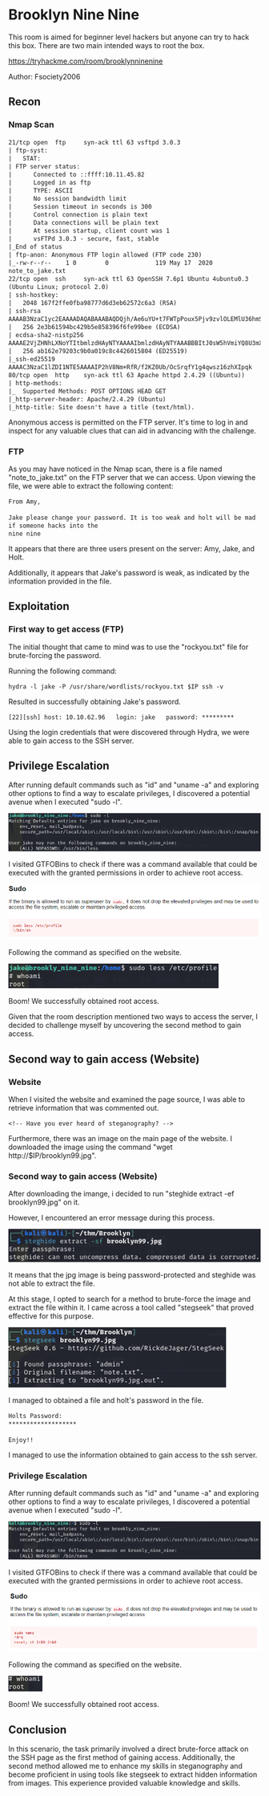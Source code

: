 # Brooklyn Nine Nine
This room is aimed for beginner level hackers but anyone can try to hack this box. There are two main intended ways to root the box.

https://tryhackme.com/room/brooklynninenine

Author: Fsociety2006

## Recon
### Nmap Scan
```
21/tcp open  ftp     syn-ack ttl 63 vsftpd 3.0.3
| ftp-syst: 
|   STAT: 
| FTP server status:
|      Connected to ::ffff:10.11.45.82
|      Logged in as ftp
|      TYPE: ASCII
|      No session bandwidth limit
|      Session timeout in seconds is 300
|      Control connection is plain text
|      Data connections will be plain text
|      At session startup, client count was 1
|      vsFTPd 3.0.3 - secure, fast, stable
|_End of status
| ftp-anon: Anonymous FTP login allowed (FTP code 230)
|_-rw-r--r--    1 0        0             119 May 17  2020 note_to_jake.txt
22/tcp open  ssh     syn-ack ttl 63 OpenSSH 7.6p1 Ubuntu 4ubuntu0.3 (Ubuntu Linux; protocol 2.0)
| ssh-hostkey: 
|   2048 167f2ffe0fba98777d6d3eb62572c6a3 (RSA)
| ssh-rsa AAAAB3NzaC1yc2EAAAADAQABAAABAQDQjh/Ae6uYU+t7FWTpPoux5Pjv9zvlOLEMlU36hmSn4vD2pYTeHDbzv7ww75UaUzPtsC8kM1EPbMQn1BUCvTNkIxQ34zmw5FatZWNR8/De/u/9fXzHh4MFg74S3K3uQzZaY7XBaDgmU6W0KEmLtKQPcueUomeYkqpL78o5+NjrGO3HwqAH2ED1Zadm5YFEvA0STasLrs7i+qn1G9o4ZHhWi8SJXlIJ6f6O1ea/VqyRJZG1KgbxQFU+zYlIddXpub93zdyMEpwaSIP2P7UTwYR26WI2cqF5r4PQfjAMGkG1mMsOi6v7xCrq/5RlF9ZVJ9nwq349ngG/KTkHtcOJnvXz
|   256 2e3b61594bc429b5e858396f6fe99bee (ECDSA)
| ecdsa-sha2-nistp256 AAAAE2VjZHNhLXNoYTItbmlzdHAyNTYAAAAIbmlzdHAyNTYAAABBBItJ0sW5hVmiYQ8U3mXta5DX2zOeGJ6WTop8FCSbN1UIeV/9jhAQIiVENAW41IfiBYNj8Bm+WcSDKLaE8PipqPI=
|   256 ab162e79203c9b0a019c8c4426015804 (ED25519)
|_ssh-ed25519 AAAAC3NzaC1lZDI1NTE5AAAAIP2hV8Nm+RfR/f2KZ0Ub/OcSrqfY1g4qwsz16zhXIpqk
80/tcp open  http    syn-ack ttl 63 Apache httpd 2.4.29 ((Ubuntu))
| http-methods: 
|_  Supported Methods: POST OPTIONS HEAD GET
|_http-server-header: Apache/2.4.29 (Ubuntu)
|_http-title: Site doesn't have a title (text/html).
```

Anonymous access is permitted on the FTP server. It's time to log in and inspect for any valuable clues that can aid in advancing with the challenge.

### FTP
As you may have noticed in the Nmap scan, there is a file named "note_to_jake.txt" on the FTP server that we can access. Upon viewing the file, we were able to extract the following content:

```
From Amy,

Jake please change your password. It is too weak and holt will be mad if someone hacks into the 
nine nine
```

It appears that there are three users present on the server: Amy, Jake, and Holt.

Additionally, it appears that Jake's password is weak, as indicated by the information provided in the file.

## Exploitation
### First way to get access (FTP)
The initial thought that came to mind was to use the "rockyou.txt" file for brute-forcing the password.

Running the following command:

```
hydra -l jake -P /usr/share/wordlists/rockyou.txt $IP ssh -v
```

Resulted in successfully obtaining Jake's password.

```
[22][ssh] host: 10.10.62.96   login: jake   password: *********
```

Using the login credentials that were discovered through Hydra, we were able to gain access to the SSH server.

## Privilege Escalation
After running default commands such as "id" and "uname -a" and exploring other options to find a way to escalate privileges, I discovered a potential avenue when I executed "sudo -l".

![sudo -l](/THM/Brooklyn99/images/1.PNG)

I visited GTFOBins to check if there was a command available that could be executed with the granted permissions in order to achieve root access.

![GTFOBins](/THM/Brooklyn99/images/2.PNG)

Following the command as specified on the website.

![Root](/THM/Brooklyn99/images/3.PNG)

Boom! We successfully obtained root access.

Given that the room description mentioned two ways to access the server, I decided to challenge myself by uncovering the second method to gain access.

## Second way to gain access (Website)
### Website
When I visited the website and examined the page source, I was able to retrieve information that was commented out.

```
<!-- Have you ever heard of steganography? -->
```

Furthermore, there was an image on the main page of the website. I downloaded the image using the command "wget http://$IP/brooklyn99.jpg".

### Second way to gain access (Website)
After downloading the imange, i decided to run "steghide extract -ef brooklyn99.jpg" on it.

However, I encountered an error message during this process.

![Steghide](/THM/Brooklyn99/images/4.PNG)

It means that the jpg image is being password-protected and steghide was not able to extract the file.

At this stage, I opted to search for a method to brute-force the image and extract the file within it. I came across a tool called "stegseek" that proved effective for this purpose.

![Stegseek](/THM/Brooklyn99/images/5.PNG)

I managed to obtained a file and holt's password in the file.

```
Holts Password:
*******************

Enjoy!!
```

I managed to use the information obtained to gain access to the ssh server.

### Privilege Escalation
After running default commands such as "id" and "uname -a" and exploring other options to find a way to escalate privileges, I discovered a potential avenue when I executed "sudo -l".

![sudo -l](/THM/Brooklyn99/images/6.PNG)

I visited GTFOBins to check if there was a command available that could be executed with the granted permissions in order to achieve root access.

![GTFOBins](/THM/Brooklyn99/images/7.PNG)

Following the command as specified on the website.

![Root](/THM/Brooklyn99/images/8.PNG)

Boom! We successfully obtained root access.

## Conclusion
In this scenario, the task primarily involved a direct brute-force attack on the SSH page as the first method of gaining access. Additionally, the second method allowed me to enhance my skills in steganography and become proficient in using tools like stegseek to extract hidden information from images. This experience provided valuable knowledge and skills.